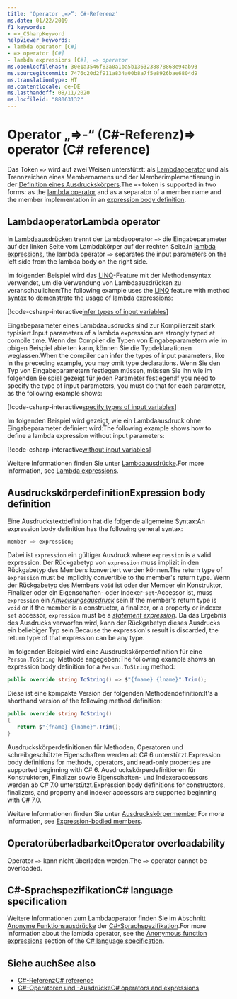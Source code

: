 ```yaml
---
title: 'Operator „=>“: C#-Referenz'
ms.date: 01/22/2019
f1_keywords:
- =>_CSharpKeyword
helpviewer_keywords:
- lambda operator [C#]
- => operator [C#]
- lambda expressions [C#], => operator
ms.openlocfilehash: 30e1a3546f83a0a1ba5b1363238878868e94ab93
ms.sourcegitcommit: 7476c20d2f911a834a00b8a7f5e8926bae6804d9
ms.translationtype: HT
ms.contentlocale: de-DE
ms.lasthandoff: 08/11/2020
ms.locfileid: "88063132"
---
```

# <a name="-operator-c-reference"></a><span data-ttu-id="e5c2d-102">Operator „=>-“ (C#-Referenz)</span><span class="sxs-lookup"><span data-stu-id="e5c2d-102">=> operator (C# reference)</span></span>

<span data-ttu-id="e5c2d-103">Das Token `=>` wird auf zwei Weisen unterstützt: als [Lambdaoperator](#lambda-operator) und als Trennzeichen eines Membernamens und der Memberimplementierung in der [Definition eines Ausdruckskörpers](#expression-body-definition).</span><span class="sxs-lookup"><span data-stu-id="e5c2d-103">The `=>` token is supported in two forms: as the [lambda operator](#lambda-operator) and as a separator of a member name and the member implementation in an [expression body definition](#expression-body-definition).</span></span>

## <a name="lambda-operator"></a><span data-ttu-id="e5c2d-104">Lambdaoperator</span><span class="sxs-lookup"><span data-stu-id="e5c2d-104">Lambda operator</span></span>

<span data-ttu-id="e5c2d-105">In [Lambdaausdrücken](lambda-expressions.md) trennt der Lambdaoperator `=>` die Eingabeparameter auf der linken Seite vom Lambdakörper auf der rechten Seite.</span><span class="sxs-lookup"><span data-stu-id="e5c2d-105">In [lambda expressions](lambda-expressions.md), the lambda operator `=>` separates the input parameters on the left side from the lambda body on the right side.</span></span>

<span data-ttu-id="e5c2d-106">Im folgenden Beispiel wird das [LINQ](../../programming-guide/concepts/linq/index.md)-Feature mit der Methodensyntax verwendet, um die Verwendung von Lambdaausdrücken zu veranschaulichen:</span><span class="sxs-lookup"><span data-stu-id="e5c2d-106">The following example uses the [LINQ](../../programming-guide/concepts/linq/index.md) feature with method syntax to demonstrate the usage of lambda expressions:</span></span>

[!code-csharp-interactive[infer types of input variables](snippets/shared/LambdaOperator.cs#InferredTypes)]

<span data-ttu-id="e5c2d-107">Eingabeparameter eines Lambdaausdrucks sind zur Kompilierzeit stark typisiert.</span><span class="sxs-lookup"><span data-stu-id="e5c2d-107">Input parameters of a lambda expression are strongly typed at compile time.</span></span> <span data-ttu-id="e5c2d-108">Wenn der Compiler die Typen von Eingabeparametern wie im obigen Beispiel ableiten kann, können Sie die Typdeklarationen weglassen.</span><span class="sxs-lookup"><span data-stu-id="e5c2d-108">When the compiler can infer the types of input parameters, like in the preceding example, you may omit type declarations.</span></span> <span data-ttu-id="e5c2d-109">Wenn Sie den Typ von Eingabeparametern festlegen müssen, müssen Sie ihn wie im folgenden Beispiel gezeigt für jeden Parameter festlegen:</span><span class="sxs-lookup"><span data-stu-id="e5c2d-109">If you need to specify the type of input parameters, you must do that for each parameter, as the following example shows:</span></span>

[!code-csharp-interactive[specify types of input variables](snippets/shared/LambdaOperator.cs#ExplicitTypes)]

<span data-ttu-id="e5c2d-110">Im folgenden Beispiel wird gezeigt, wie ein Lambdaausdruck ohne Eingabeparameter definiert wird:</span><span class="sxs-lookup"><span data-stu-id="e5c2d-110">The following example shows how to define a lambda expression without input parameters:</span></span>

[!code-csharp-interactive[without input variables](snippets/shared/LambdaOperator.cs#WithoutInput)]

<span data-ttu-id="e5c2d-111">Weitere Informationen finden Sie unter [Lambdaausdrücke](lambda-expressions.md).</span><span class="sxs-lookup"><span data-stu-id="e5c2d-111">For more information, see [Lambda expressions](lambda-expressions.md).</span></span>

## <a name="expression-body-definition"></a><span data-ttu-id="e5c2d-112">Ausdruckskörperdefinition</span><span class="sxs-lookup"><span data-stu-id="e5c2d-112">Expression body definition</span></span>

<span data-ttu-id="e5c2d-113">Eine Ausdruckstextdefinition hat die folgende allgemeine Syntax:</span><span class="sxs-lookup"><span data-stu-id="e5c2d-113">An expression body definition has the following general syntax:</span></span>

```csharp
member => expression;
```

<span data-ttu-id="e5c2d-114">Dabei ist `expression` ein gültiger Ausdruck.</span><span class="sxs-lookup"><span data-stu-id="e5c2d-114">where `expression` is a valid expression.</span></span> <span data-ttu-id="e5c2d-115">Der Rückgabetyp von `expression` muss implizit in den Rückgabetyp des Members konvertiert werden können.</span><span class="sxs-lookup"><span data-stu-id="e5c2d-115">The return type of `expression` must be implicitly convertible to the member's return type.</span></span> <span data-ttu-id="e5c2d-116">Wenn der Rückgabetyp des Members `void` ist oder der Member ein Konstruktor, Finalizer oder ein Eigenschaften- oder Indexer-`set`-Accessor ist, muss `expression` ein [*Anweisungsausdruck*](~/_csharplang/spec/statements.md#expression-statements) sein.</span><span class="sxs-lookup"><span data-stu-id="e5c2d-116">If the member's return type is `void` or if the member is a constructor, a finalizer, or a property or indexer `set` accessor, `expression` must be a [*statement expression*](~/_csharplang/spec/statements.md#expression-statements).</span></span> <span data-ttu-id="e5c2d-117">Da das Ergebnis des Ausdrucks verworfen wird, kann der Rückgabetyp dieses Ausdrucks ein beliebiger Typ sein.</span><span class="sxs-lookup"><span data-stu-id="e5c2d-117">Because the expression's result is discarded, the return type of that expression can be any type.</span></span>

<span data-ttu-id="e5c2d-118">Im folgenden Beispiel wird eine Ausdruckskörperdefinition für eine `Person.ToString`-Methode angegeben:</span><span class="sxs-lookup"><span data-stu-id="e5c2d-118">The following example shows an expression body definition for a `Person.ToString` method:</span></span>

```csharp
public override string ToString() => $"{fname} {lname}".Trim();
```

<span data-ttu-id="e5c2d-119">Diese ist eine kompakte Version der folgenden Methodendefinition:</span><span class="sxs-lookup"><span data-stu-id="e5c2d-119">It's a shorthand version of the following method definition:</span></span>

```csharp
public override string ToString()
{
   return $"{fname} {lname}".Trim();
}
```

<span data-ttu-id="e5c2d-120">Ausdruckskörperdefinitionen für Methoden, Operatoren und schreibgeschützte Eigenschaften werden ab C# 6 unterstützt.</span><span class="sxs-lookup"><span data-stu-id="e5c2d-120">Expression body definitions for methods, operators, and read-only properties are supported beginning with C# 6.</span></span> <span data-ttu-id="e5c2d-121">Ausdruckskörperdefinitionen für Konstruktoren, Finalizer sowie Eigenschaften- und Indexeraccessors werden ab C# 7.0 unterstützt.</span><span class="sxs-lookup"><span data-stu-id="e5c2d-121">Expression body definitions for constructors, finalizers, and property and indexer accessors are supported beginning with C# 7.0.</span></span>

<span data-ttu-id="e5c2d-122">Weitere Informationen finden Sie unter [Ausdruckskörpermember](../../programming-guide/statements-expressions-operators/expression-bodied-members.md).</span><span class="sxs-lookup"><span data-stu-id="e5c2d-122">For more information, see [Expression-bodied members](../../programming-guide/statements-expressions-operators/expression-bodied-members.md).</span></span>

## <a name="operator-overloadability"></a><span data-ttu-id="e5c2d-123">Operatorüberladbarkeit</span><span class="sxs-lookup"><span data-stu-id="e5c2d-123">Operator overloadability</span></span>

<span data-ttu-id="e5c2d-124">Operator `=>` kann nicht überladen werden.</span><span class="sxs-lookup"><span data-stu-id="e5c2d-124">The `=>` operator cannot be overloaded.</span></span>

## <a name="c-language-specification"></a><span data-ttu-id="e5c2d-125">C#-Sprachspezifikation</span><span class="sxs-lookup"><span data-stu-id="e5c2d-125">C# language specification</span></span>

<span data-ttu-id="e5c2d-126">Weitere Informationen zum Lambdaoperator finden Sie im Abschnitt [Anonyme Funktionsausdrücke](~/_csharplang/spec/expressions.md#anonymous-function-expressions) der [C#-Sprachspezifikation](~/_csharplang/spec/introduction.md).</span><span class="sxs-lookup"><span data-stu-id="e5c2d-126">For more information about the lambda operator, see the [Anonymous function expressions](~/_csharplang/spec/expressions.md#anonymous-function-expressions) section of the [C# language specification](~/_csharplang/spec/introduction.md).</span></span>

## <a name="see-also"></a><span data-ttu-id="e5c2d-127">Siehe auch</span><span class="sxs-lookup"><span data-stu-id="e5c2d-127">See also</span></span>

- [<span data-ttu-id="e5c2d-128">C#-Referenz</span><span class="sxs-lookup"><span data-stu-id="e5c2d-128">C# reference</span></span>](../index.md)
- [<span data-ttu-id="e5c2d-129">C#-Operatoren und -Ausdrücke</span><span class="sxs-lookup"><span data-stu-id="e5c2d-129">C# operators and expressions</span></span>](index.md)
